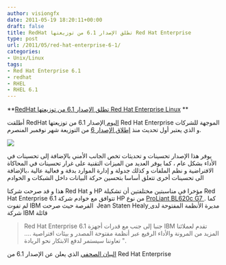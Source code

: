 ```yaml
---
author: visiongfx
date: 2011-05-19 18:20:11+00:00
draft: false
title: RedHat تطلق الإصدار 6.1 من توزيعتها Red Hat Enterprise
type: post
url: /2011/05/red-hat-enterprise-6-1/
categories:
- Unix/Linux
tags:
- Red Hat Enterprise 6.1
- redhat
- RHEL
- RHEL 6.1
---
```


**[RedHat تطلق الإصدار 6.1 من توزيعتها Red Hat Enterprise Linux](http://www.it-scoop.com/2011/05/red-hat-enterprise-6-1/) **


أطلقت RedHat [اليوم ](http://www.redhat.com/about/news/prarchive/2011/Red-Hat-Delivers-Red-Hat-Enterprise-Linux-6-1)الإصدار 6.1 من توزيعتها Red Hat Enterprise الموجهة للشركات و الذي يعتبر أول تحديث منذ [إطلاق الإصدار 6](http://www.it-scoop.com/2010/11/red-hat-enterprise-linux-6/) من التوزيعة شهر نوفمبر المنصرم.


[![](http://www.it-scoop.com/wp-content/uploads/2010/12/images.jpg)
](http://www.it-scoop.com/2011/05/red-hat-enterprise-6-1/)



يوفر هذا الإصدار تحسينات و تحديثات تخص الجانب الأمني بالإضافة إلى تحسينات في الأداء بشكل عام ، كما يوفر العديد من الميزات التقنية على غرار تحسينات في المحاكاة الافتراضية و نظم الملفات و كذلك جدولة و إدارة الموارد بدقة و فعالية عالية ،بالإضافة الى تحسينات أخرى تتعلق أساسا بتحسين حركة البيانات داخل الشبكات و الخوادم

هذا و قد صرحت شركتا Red Hat  و  HP  مؤخرا في مناسبتين مختلفتين أن تشكيلة Red Hat Enterprise 6.1 تتوافق مع خوادم شركة HP  من نوع [ProLiant BL620c G7 ](http://as.ideascp.com/cpwebsupport/images/products/HPQ_BL620c_G7.jpg) . كما لم تفوت IBM الفرصة حيث صرحت  Jean Staten Healy[ ](http://twitter.com/#!/jeanstatenhealy)مديرة الأنظمة المفتوحة لدى شركة IBM قائلة


<blockquote>Red Hat Enterprise 6.1 جنبا إلى جنب مع قدرات أجهزة IBM تقدم لعملائنا المزيد من المرونة والأداء الرفيع عبر أنظمة مفتوحة المصدر و بيئات افتراصية .... تعاوننا سيستمر لدفع الابتكار نحو الريادة  ".

</blockquote>


[البيان الصحفي](http://www.redhat.com/about/news/prarchive/2011/Red-Hat-Delivers-Red-Hat-Enterprise-Linux-6-1) الذي يعلن عن الإصدار 6.1 من Red Hat Enterprise
